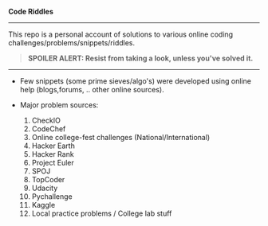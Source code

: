 **Code Riddles**

***
This repo is a personal account of solutions to various 
online coding challenges/problems/snippets/riddles.

> **SPOILER ALERT: Resist from taking a look, unless you've solved it.**

***

*	Few snippets (some prime sieves/algo's) were developed
	using online help (blogs,forums, .. other online sources).

*	Major problem sources:
	1.    CheckIO
	2.    CodeChef
	3.    Online college-fest challenges (National/International)
	4.    Hacker Earth
	5.    Hacker Rank
	6.    Project Euler
	7.    SPOJ
	8.    TopCoder
	9.    Udacity
	10.   Pychallenge
	11.   Kaggle
	12.   Local practice problems / College lab stuff
	